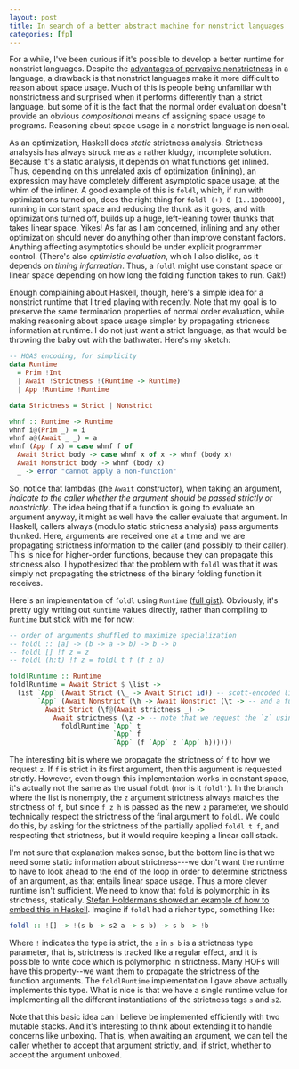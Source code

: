 ```yaml
---
layout: post
title: In search of a better abstract machine for nonstrict languages
categories: [fp]
---
```


For a while, I've been curious if it's possible to develop a better runtime for nonstrict languages. Despite the [advantages of pervasive nonstrictness](http://augustss.blogspot.com.br/2011/05/more-points-for-lazy-evaluation-in.html) in a language, a drawback is that nonstrict languages make it more difficult to reason about space usage. Much of this is people being unfamiliar with nonstrictness and surprised when it performs differently than a strict language, but some of it is the fact that the normal order evaluation doesn't provide an obvious _compositional_ means of assigning space usage to programs. Reasoning about space usage in a nonstrict language is nonlocal.

As an optimization, Haskell does _static_ strictness analysis. Strictness analsysis has always struck me as a rather kludgy, incomplete solution. Because it's a static analysis, it depends on what functions get inlined. Thus, depending on this unrelated axis of optimization (inlining), an expression may have completely different asymptotic space usage, at the whim of the inliner. A good example of this is `foldl`, which, if run with optimizations turned on, does the right thing for `foldl (+) 0 [1..1000000]`, running in constant space and reducing the thunk as it goes, and with optimizations turned off, builds up a huge, left-leaning tower thunks that takes linear space. Yikes! As far as I am concerned, inlining and any other optimization should never do anything other than improve constant factors. Anything affecting asymptotics should be under explicit programmer control. (There's also _optimistic evaluation_, which I also dislike, as it depends on _timing information_. Thus, a `foldl` might use constant space or linear space depending on how long the folding function takes to run. Gak!)

Enough complaining about Haskell, though, here's a simple idea for a nonstrict runtime that I tried playing with recently. Note that my goal is to preserve the same termination properties of normal order evaluation, while making reasoning about space usage simpler by propagating stricness information at runtime. I do not just want a strict language, as that would be throwing the baby out with the bathwater. Here's my sketch:

```Haskell
-- HOAS encoding, for simplicity
data Runtime
  = Prim !Int
  | Await !Strictness !(Runtime -> Runtime)
  | App !Runtime !Runtime

data Strictness = Strict | Nonstrict

whnf :: Runtime -> Runtime
whnf i@(Prim _) = i
whnf a@(Await _ _) = a
whnf (App f x) = case whnf f of
  Await Strict body -> case whnf x of x -> whnf (body x)
  Await Nonstrict body -> whnf (body x)
  _ -> error "cannot apply a non-function"

```

So, notice that lambdas (the `Await` constructor), when taking an argument, _indicate to the caller whether the argument should be passed strictly or nonstrictly_. The idea being that if a function is going to evaluate an argument anyway, it might as well have the caller evaluate that argument. In Haskell, callers always (modulo static stricness analysis) pass arguments thunked. Here, arguments are received one at a time and we are propagating strictness information to the caller (and possibly to their caller). This is nice for higher-order functions, because they can propagate this stricness also. I hypothesized that the problem with `foldl` was that it was simply not propagating the strictness of the binary folding function it receives.

Here's an implementation of `foldl` using `Runtime` ([full gist][]). Obviously, it's pretty ugly writing out `Runtime` values directly, rather than compiling to `Runtime` but stick with me for now:

[full gist]: https://gist.github.com/pchiusano/9047a14b53b49b10a010

```Haskell
-- order of arguments shuffled to maximize specialization
-- foldl :: [a] -> (b -> a -> b) -> b -> b
-- foldl [] !f z = z
-- foldl (h:t) !f z = foldl t f (f z h)

foldlRuntime :: Runtime
foldlRuntime = Await Strict $ \list ->
  list `App` (Await Strict (\_ -> Await Strict id)) -- scott-encoded lists, pass an expression when list is nil
       `App` (Await Nonstrict (\h -> Await Nonstrict (\t -> -- and a function accepting the head and tail when cons
         Await Strict (\f@(Await strictness _) ->
           Await strictness (\z -> -- note that we request the `z` using the
             foldlRuntime `App` t
                          `App` f
                          `App` (f `App` z `App` h))))))
```

The interesting bit is where we propagate the strictness of `f` to how we request `z`. If `f` is strict in its first argument, then this argument is requested strictly. However, even though this implementation works in constant space, it's actually not the same as the usual `foldl` (nor is it `foldl'`). In the branch where the list is nonempty, the `z` argument strictness always matches the strictness of `f`, but since `f z h` is passed as the new `z` parameter, we should technically respect the strictness of the final argument to `foldl`. We could do this, by asking for the strictness of the partially applied `foldl t f`, and respecting that strictness, but it would require keeping a linear call stack.

I'm not sure that explanation makes sense, but the bottom line is that we need some static information about strictness---we don't want the runtime to have to look ahead to the end of the loop in order to determine strictness of an argument, as that entails linear space usage. Thus a more clever runtime isn't sufficient. We need to know that `fold` is polymorphic in its strictness, statically. [Stefan Holdermans showed an example of how to embed this in Haskell](http://markmail.org/message/yqpwhlaybyu6tf4c#query:+page:1+mid:lqaqjsg2awh3d3yg+state:results). Imagine if `foldl` had a richer type, something like:

```Haskell
foldl :: ![] -> !(s b -> s2 a -> s b) -> s b -> !b
```

Where `!` indicates the type is strict, the `s` in `s b` is a strictness type parameter, that is, strictness is tracked like a regular effect, and it is possible to write code which is polymorphic in strictness. Many HOFs will have this property--we want them to propagate the strictness of the function arguments. The `foldlRuntime` implementation I gave above actually implements this type. What is nice is that we have a single runtime value for implementing all the different instantiations of the strictness tags `s` and `s2`.

Note that this basic idea can I believe be implemented efficiently with two mutable stacks. And it's interesting to think about extending it to handle concerns like unboxing. That is, when awaiting an argument, we can tell the caller whether to accept that argument strictly, and, if strict, whether to accept the argument unboxed.
